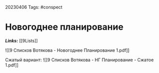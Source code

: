 
20230406
Tags: #conspect 

# Новогоднее планирование



***Links:*** [[9Lists]]

![[9 Списков Вотякова - Новогоднее Планирование 1.pdf]]

Сжатый вариант: ![[9 Списков Вотякова - НГ Планирование - Сжатое 1.pdf]]
